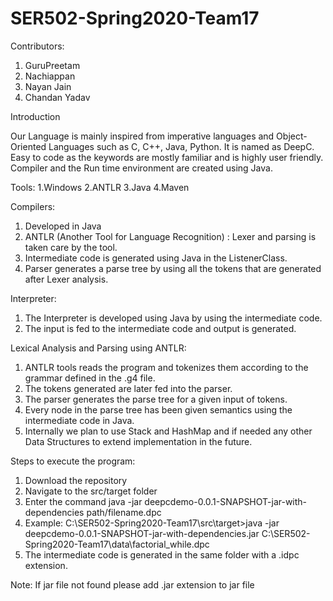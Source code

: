 # SER502-Spring2020-Team17

Contributors:

1. GuruPreetam
2. Nachiappan
3. Nayan Jain
4. Chandan Yadav

Introduction

Our Language is mainly inspired from imperative languages and Object-Oriented Languages such as C, C++, Java, Python. It is named as DeepC. Easy to code as the keywords are mostly familiar and is highly user friendly. Compiler and the Run time environment are created using Java.

Tools:
  1.Windows
  2.ANTLR
  3.Java
  4.Maven

Compilers:
1. Developed in Java
2. ANTLR (Another Tool for Language Recognition) : Lexer and parsing is taken care by the tool.
3. Intermediate code is generated using Java in the ListenerClass.
4. Parser generates a parse tree by using all the tokens that are generated after Lexer analysis.

Interpreter:
1. The Interpreter is developed using Java by using the intermediate code.
2. The input is fed to the intermediate code and output is generated.

Lexical Analysis and Parsing using ANTLR:
1. ANTLR tools reads the program and tokenizes them according to the grammar defined in the .g4 file.
2. The tokens generated are later fed into the parser.
3. The parser generates the parse tree for a given input of tokens.
4. Every node in the parse tree has been given semantics using the intermediate code in Java.
5. Internally we plan to use Stack and HashMap and if needed any other Data Structures to extend implementation in the future.


Steps to execute the program:
1. Download the repository
2. Navigate to the src/target folder
3. Enter the command java -jar deepcdemo-0.0.1-SNAPSHOT-jar-with-dependencies path/filename.dpc
4. Example: C:\SER502-Spring2020-Team17\src\target>java -jar deepcdemo-0.0.1-SNAPSHOT-jar-with-dependencies.jar C:\SER502-Spring2020-Team17\data\factorial_while.dpc
5. The intermediate code is generated in the same folder with a .idpc extension.

 
 Note: If jar file not found please add  .jar extension to jar file
